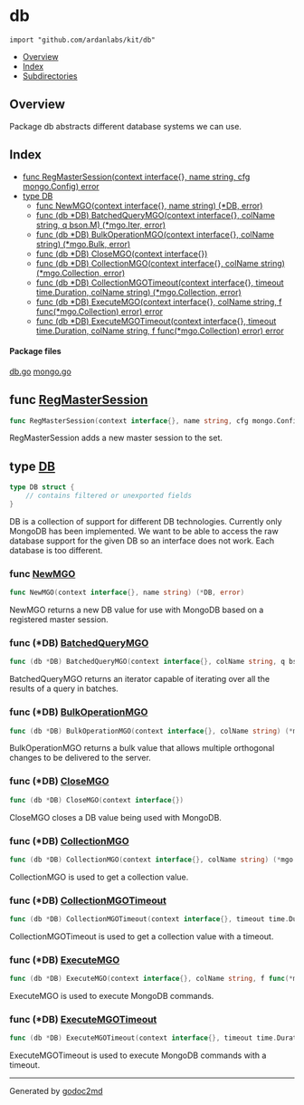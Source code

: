 

# db
`import "github.com/ardanlabs/kit/db"`

* [Overview](#pkg-overview)
* [Index](#pkg-index)
* [Subdirectories](#pkg-subdirectories)

## <a name="pkg-overview">Overview</a>
Package db abstracts different database systems we can use.




## <a name="pkg-index">Index</a>
* [func RegMasterSession(context interface{}, name string, cfg mongo.Config) error](#RegMasterSession)
* [type DB](#DB)
  * [func NewMGO(context interface{}, name string) (*DB, error)](#NewMGO)
  * [func (db *DB) BatchedQueryMGO(context interface{}, colName string, q bson.M) (*mgo.Iter, error)](#DB.BatchedQueryMGO)
  * [func (db *DB) BulkOperationMGO(context interface{}, colName string) (*mgo.Bulk, error)](#DB.BulkOperationMGO)
  * [func (db *DB) CloseMGO(context interface{})](#DB.CloseMGO)
  * [func (db *DB) CollectionMGO(context interface{}, colName string) (*mgo.Collection, error)](#DB.CollectionMGO)
  * [func (db *DB) CollectionMGOTimeout(context interface{}, timeout time.Duration, colName string) (*mgo.Collection, error)](#DB.CollectionMGOTimeout)
  * [func (db *DB) ExecuteMGO(context interface{}, colName string, f func(*mgo.Collection) error) error](#DB.ExecuteMGO)
  * [func (db *DB) ExecuteMGOTimeout(context interface{}, timeout time.Duration, colName string, f func(*mgo.Collection) error) error](#DB.ExecuteMGOTimeout)


#### <a name="pkg-files">Package files</a>
[db.go](/src/github.com/ardanlabs/kit/db/db.go) [mongo.go](/src/github.com/ardanlabs/kit/db/mongo.go) 





## <a name="RegMasterSession">func</a> [RegMasterSession](/src/target/mongo.go?s=780:859#L26)
``` go
func RegMasterSession(context interface{}, name string, cfg mongo.Config) error
```
RegMasterSession adds a new master session to the set.




## <a name="DB">type</a> [DB](/src/target/db.go?s=358:444#L2)
``` go
type DB struct {
    // contains filtered or unexported fields
}
```
DB is a collection of support for different DB technologies. Currently
only MongoDB has been implemented. We want to be able to access the raw
database support for the given DB so an interface does not work. Each
database is too different.







### <a name="NewMGO">func</a> [NewMGO](/src/target/mongo.go?s=1363:1421#L49)
``` go
func NewMGO(context interface{}, name string) (*DB, error)
```
NewMGO returns a new DB value for use with MongoDB based on a registered
master session.





### <a name="DB.BatchedQueryMGO">func</a> (\*DB) [BatchedQueryMGO](/src/target/mongo.go?s=2704:2799#L98)
``` go
func (db *DB) BatchedQueryMGO(context interface{}, colName string, q bson.M) (*mgo.Iter, error)
```
BatchedQueryMGO returns an iterator capable of iterating over
all the results of a query in batches.




### <a name="DB.BulkOperationMGO">func</a> (\*DB) [BulkOperationMGO](/src/target/mongo.go?s=3069:3155#L110)
``` go
func (db *DB) BulkOperationMGO(context interface{}, colName string) (*mgo.Bulk, error)
```
BulkOperationMGO returns a bulk value that allows multiple orthogonal
changes to be delivered to the server.




### <a name="DB.CloseMGO">func</a> (\*DB) [CloseMGO](/src/target/mongo.go?s=1891:1934#L72)
``` go
func (db *DB) CloseMGO(context interface{})
```
CloseMGO closes a DB value being used with MongoDB.




### <a name="DB.CollectionMGO">func</a> (\*DB) [CollectionMGO](/src/target/mongo.go?s=3380:3469#L123)
``` go
func (db *DB) CollectionMGO(context interface{}, colName string) (*mgo.Collection, error)
```
CollectionMGO is used to get a collection value.




### <a name="DB.CollectionMGOTimeout">func</a> (\*DB) [CollectionMGOTimeout](/src/target/mongo.go?s=3674:3793#L132)
``` go
func (db *DB) CollectionMGOTimeout(context interface{}, timeout time.Duration, colName string) (*mgo.Collection, error)
```
CollectionMGOTimeout is used to get a collection value with a timeout.




### <a name="DB.ExecuteMGO">func</a> (\*DB) [ExecuteMGO](/src/target/mongo.go?s=2011:2109#L77)
``` go
func (db *DB) ExecuteMGO(context interface{}, colName string, f func(*mgo.Collection) error) error
```
ExecuteMGO is used to execute MongoDB commands.




### <a name="DB.ExecuteMGOTimeout">func</a> (\*DB) [ExecuteMGOTimeout](/src/target/mongo.go?s=2306:2434#L86)
``` go
func (db *DB) ExecuteMGOTimeout(context interface{}, timeout time.Duration, colName string, f func(*mgo.Collection) error) error
```
ExecuteMGOTimeout is used to execute MongoDB commands with a timeout.








- - -
Generated by [godoc2md](http://godoc.org/github.com/davecheney/godoc2md)
